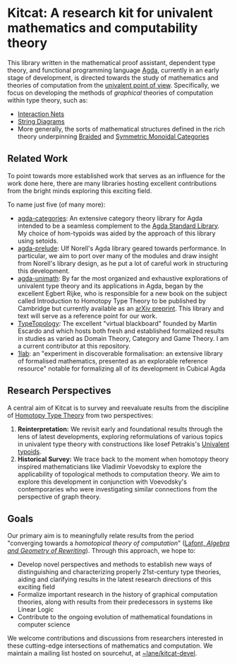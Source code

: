# Kitcat: A research kit for univalent mathematics and computability theory

This library written in the mathematical proof assistant, dependent type theory, and functional programming language [Agda](https://github.com/agda/agda), currently in an early stage of development, is directed towards the study of mathematics and theories of computation from the [univalent point of view](https://en.wikipedia.org/wiki/Univalent_foundations). Specifically, we focus on developing the methods of *graphical* theories of computation within type theory, such as:
* [Interaction Nets](https://wiki.xxiivv.com/site/interaction_nets.html)
* [String Diagrams](https://arxiv.org/abs/2305.08768)
* More generally, the sorts of mathematical structures defined in the rich theory underpinning [Braided](https://ncatlab.org/nlab/show/braided+monoidal+category) and [Symmetric Monoidal Categories](https://ncatlab.org/nlab/show/symmetric+monoidal+category)

## Related Work

To point towards more established work that serves as an influence for the work done here, there are many libraries hosting excellent contributions from the bright minds exploring this exciting field.

To name just five (of many more):

* [agda-categories](https://github.com/agda/agda-categories): An extensive category theory library for Agda intended to be a seamless complement to the [Agda Standard Library](https://github.com/agda/agda-stdlib). My choice of hom-typoids was aided by the approach of this library using setoids.
* [agda-prelude](https://github.com/UlfNorell/agda-prelude): Ulf Norell's Agda library geared towards performance. In particular, we aim to port over many of the modules and draw insight from Norell's library design, as he put a lot of careful work in structuring this development.
* [agda-unimath](https://unimath.github.io/agda-unimath/): By far the most organized and exhaustive explorations of univalent type theory and its applications in Agda, began by the excellent Egbert Rijke, who is responsible for a new book on the subject called Introduction to Homotopy Type Theory to be published by Cambridge but currently available as an [arXiv preprint](https://arxiv.org/abs/2212.11082). This library and text will serve as a reference point for our work.
* [TypeTopology](https://www.cs.bham.ac.uk/~mhe/TypeTopology/): The excellent "virtual blackboard" founded by Martin Escardo and which hosts both fresh and established formalized results in studies as varied as Domain Theory, Category and Game Theory. I am a current contributor at this repository.
* [1lab](https://1lab.dev/): an "experiment in discoverable formalisation: an extensive library of formalised mathematics, presented as an explorable reference resource" notable for formalizing all of its development in Cubical Agda

## Research Perspectives

A central aim of Kitcat is to survey and reevaluate results from the discipline of [Homotopy Type Theory](https://ncatlab.org/nlab/show/homotopy+type+theory) from two perspectives: 
 1. **Reinterpretation:** We revisit early and foundational results through the lens of latest developments, exploring reformulations of various topics in univalent type theory with constructions like Iosef Petrakis's [Univalent typoids](https://arxiv.org/abs/2205.06651). 
 2. **Historical Survey:** We trace back to the moment when homotopy theory inspired mathematicians like Vladimir Voevodsky to explore the applicability of topological methods to computation theory. We aim to explore this development in conjunction with Voevodsky's contemporaries who were investigating similar connections from the perspective of graph theory. 
 
## Goals

Our primary aim is to meaningfully relate results from the period "converging towards a *homotopical theory of computation*" ([Lafont, *Algebra and Geometry of Rewriting*](https://www.i2m.univ-amu.fr/~lafont/pub/agr.pdf)). Through this approach, we hope to:

* Develop novel perspectives and methods to establish new ways of distinguishing and characterizing properly 21st-century type theories, aiding and clarifying results in the latest research directions of this exciting field
* Formalize important research in the history of graphical computation theories, along with results from their predecessors in systems like Linear Logic
* Contribute to the ongoing evolution of mathematical foundations in computer science

We welcome contributions and discussions from researchers interested in these cutting-edge intersections of mathematics and computation. We maintain a mailing list hosted on sourcehut, at [~lane/kitcat-devel](https://lists.sr.ht/~lane/kitcat-devel). 
